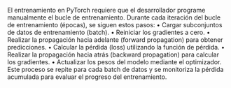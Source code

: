 El entrenamiento en PyTorch requiere que el desarrollador programe manualmente el bucle de entrenamiento. Durante cada iteración del bucle de entrenamiento (épocas), se siguen estos pasos:
•	Cargar subconjuntos de datos de entrenamiento (batch).
•	Reiniciar los gradientes a cero.
•	Realizar la propagación hacia adelante (forward propagation) para obtener predicciones.
•	Calcular la pérdida (loss) utilizando la función de pérdida.
•	Realizar la propagación hacia atrás (backward propagation) para calcular los gradientes.
•	Actualizar los pesos del modelo mediante el optimizador.
Este proceso se repite para cada batch de datos y se monitoriza la pérdida acumulada para evaluar el progreso del entrenamiento.
